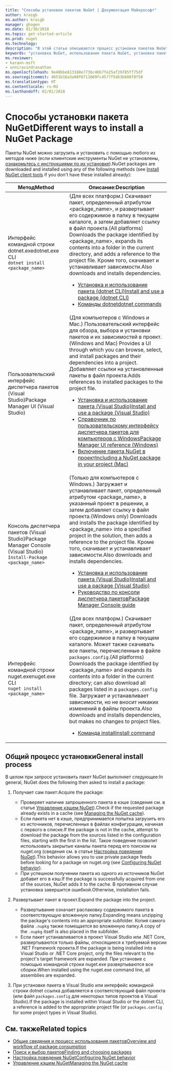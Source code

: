 ```yaml
---
title: "Способы установки пакетов NuGet | Документация Майкрософт"
author: kraigb
ms.author: kraigb
manager: ghogen
ms.date: 01/30/2018
ms.topic: get-started-article
ms.prod: nuget
ms.technology: 
description: "В этой статье описывается процесс установки пакетов NuGet в проект, включая процессы на диске и все происходящее с применимыми файлами проекта."
keywords: "установка NuGet, использование пакета NuGet, установка пакетов NuGet, ссылки на пакеты NuGet"
ms.reviewer:
- karann-msft
- unniravindranathan
ms.openlocfilehash: 9e48bbe813168e773bc46b7fe25af29785ff75df
ms.sourcegitcommit: 4651b16a3a08f6711669fc4577f5d63b600f8f58
ms.translationtype: HT
ms.contentlocale: ru-RU
ms.lasthandoff: 02/01/2018
---
```

# <a name="different-ways-to-install-a-nuget-package"></a><span data-ttu-id="15ed1-104">Способы установки пакета NuGet</span><span class="sxs-lookup"><span data-stu-id="15ed1-104">Different ways to install a NuGet Package</span></span>

<span data-ttu-id="15ed1-105">Пакеты NuGet можно загрузить и установить с помощью любого из методов ниже (если клиентские инструменты NuGet не установлены, [ознакомьтесь с инструкциями по их установке](../install-nuget-client-tools.md)).</span><span class="sxs-lookup"><span data-stu-id="15ed1-105">NuGet packages are downloaded and installed using any of the following methods (see [Install NuGet client tools](../install-nuget-client-tools.md) if you don't have these installed already):</span></span>

| <span data-ttu-id="15ed1-106">Метод</span><span class="sxs-lookup"><span data-stu-id="15ed1-106">Method</span></span> | <span data-ttu-id="15ed1-107">Описание:</span><span class="sxs-lookup"><span data-stu-id="15ed1-107">Description</span></span> |
| --- | --- |
| <span data-ttu-id="15ed1-108">Интерфейс командной строки dotnet.exe</span><span class="sxs-lookup"><span data-stu-id="15ed1-108">dotnet.exe CLI</span></span><br/>`dotnet install <package_name>` | <span data-ttu-id="15ed1-109">(Для всех платформ.) Скачивает пакет, определенный атрибутом \<package_name\>, и развертывает его содержимое в папку в текущем каталоге, а затем добавляет ссылку в файл проекта.</span><span class="sxs-lookup"><span data-stu-id="15ed1-109">(All platforms) Downloads the package identified by \<package_name\>, expands its contents into a folder in the current directory, and adds a reference to the project file.</span></span> <span data-ttu-id="15ed1-110">Кроме того, скачивает и устанавливает зависимости.</span><span class="sxs-lookup"><span data-stu-id="15ed1-110">Also downloads and installs dependencies.</span></span><ul><li>[<span data-ttu-id="15ed1-111">Установка и использование пакета (dotnet CLI)</span><span class="sxs-lookup"><span data-stu-id="15ed1-111">Install and use a package (dotnet CLI)</span></span>](../quickstart/install-and-use-a-package-using-the-dotnet-cli.md)</li><li>[<span data-ttu-id="15ed1-112">Команды dotnet</span><span class="sxs-lookup"><span data-stu-id="15ed1-112">dotnet commands</span></span>](../tools/dotnet-commands.md)</li></ul> |
| <span data-ttu-id="15ed1-113">Пользовательский интерфейс диспетчера пакетов (Visual Studio)</span><span class="sxs-lookup"><span data-stu-id="15ed1-113">Package Manager UI (Visual Studio)</span></span> | <span data-ttu-id="15ed1-114">(Для компьютеров с Windows и Mac.) Пользовательский интерфейс для обзора, выбора и установки пакетов и их зависимостей в проект.</span><span class="sxs-lookup"><span data-stu-id="15ed1-114">(Windows and Mac) Provides a UI through which you can browse, select, and install packages and their dependencies into a project.</span></span> <span data-ttu-id="15ed1-115">Добавляет ссылки на установленные пакеты в файл проекта.</span><span class="sxs-lookup"><span data-stu-id="15ed1-115">Adds references to installed packages to the project file.</span></span><ul><li>[<span data-ttu-id="15ed1-116">Установка и использование пакета (Visual Studio)</span><span class="sxs-lookup"><span data-stu-id="15ed1-116">Install and use a package (Visual Studio)</span></span>](../quickstart/install-and-use-a-package-in-visual-studio.md)</li><li>[<span data-ttu-id="15ed1-117">Справочник по пользовательскому интерфейсу диспетчера пакетов для компьютеров с Windows</span><span class="sxs-lookup"><span data-stu-id="15ed1-117">Package Manager UI reference (Windows)</span></span>](../tools/package-manager-ui.md)</li><li>[<span data-ttu-id="15ed1-118">Включение пакета NuGet в проект</span><span class="sxs-lookup"><span data-stu-id="15ed1-118">Including a NuGet package in your project (Mac)</span></span>](/visualstudio/mac/nuget-walkthrough)</li></ul> |
| <span data-ttu-id="15ed1-119">Консоль диспетчера пакетов (Visual Studio)</span><span class="sxs-lookup"><span data-stu-id="15ed1-119">Package Manager Console (Visual Studio)</span></span><br/>`Install-Package <package_name>` | <span data-ttu-id="15ed1-120">(Только для компьютеров с Windows.) Загружает и устанавливает пакет, определенный атрибутом \<package_name\>, в указанный проект в решении, а затем добавляет ссылку в файл проекта.</span><span class="sxs-lookup"><span data-stu-id="15ed1-120">(Windows only) Downloads and installs the package identified by \<package_name\> into a specified project in the solution, then adds a reference to the project file.</span></span> <span data-ttu-id="15ed1-121">Кроме того, скачивает и устанавливает зависимости.</span><span class="sxs-lookup"><span data-stu-id="15ed1-121">Also downloads and installs dependencies.</span></span><ul><li>[<span data-ttu-id="15ed1-122">Установка и использование пакета (Visual Studio)</span><span class="sxs-lookup"><span data-stu-id="15ed1-122">Install and use a package (Visual Studio)</span></span>](../quickstart/install-and-use-a-package-in-visual-studio.md)</li><li>[<span data-ttu-id="15ed1-123">Руководство по консоли диспетчера пакетов</span><span class="sxs-lookup"><span data-stu-id="15ed1-123">Package Manager Console guide</span></span>](../tools/package-manager-console.md)</li></ul> |
| <span data-ttu-id="15ed1-124">Интерфейс командной строки nuget.exe</span><span class="sxs-lookup"><span data-stu-id="15ed1-124">nuget.exe CLI</span></span><br/>`nuget install <package_name>` | <span data-ttu-id="15ed1-125">(Для всех платформ.) Скачивает пакет, определенный атрибутом \<package_name\>, и развертывает его содержимое в папку в текущем каталоге. Может также скачивать все пакеты, перечисленные в файле `packages.config`.</span><span class="sxs-lookup"><span data-stu-id="15ed1-125">(All platforms) Downloads the package identified by \<package_name\> and expands its contents into a folder in the current directory; can also download all packages listed in a `packages.config` file.</span></span> <span data-ttu-id="15ed1-126">Загружает и устанавливает зависимости, но не вносит никаких изменений в файлы проекта.</span><span class="sxs-lookup"><span data-stu-id="15ed1-126">Also downloads and installs dependencies, but makes no changes to project files.</span></span><ul><li>[<span data-ttu-id="15ed1-127">Команда install</span><span class="sxs-lookup"><span data-stu-id="15ed1-127">install command</span></span>](../tools/cli-ref-install.md)</li></ul> |

## <a name="general-install-process"></a><span data-ttu-id="15ed1-128">Общий процесс установки</span><span class="sxs-lookup"><span data-stu-id="15ed1-128">General install process</span></span>

<span data-ttu-id="15ed1-129">В целом при запросе установить пакет NuGet выполняет следующее:</span><span class="sxs-lookup"><span data-stu-id="15ed1-129">In general, NuGet does the following then asked to install a package:</span></span>

1. <span data-ttu-id="15ed1-130">Получает сам пакет:</span><span class="sxs-lookup"><span data-stu-id="15ed1-130">Acquire the package:</span></span>
    - <span data-ttu-id="15ed1-131">Проверяет наличие запрошенного пакета в кэше (сведения см. в статье [Управление кэшем NuGet](managing-the-nuget-cache.md)).</span><span class="sxs-lookup"><span data-stu-id="15ed1-131">Check if the requested package already exists in a cache (see [Managing the NuGet cache](managing-the-nuget-cache.md)).</span></span>
    - <span data-ttu-id="15ed1-132">Если пакета нет в кэше, предпринимается попытка загрузить его из источников, перечисленных в файлах конфигурации, начиная с первого в списке.</span><span class="sxs-lookup"><span data-stu-id="15ed1-132">If the package is not in the cache, attempt to download the package from the sources listed in the configuration files, starting with the first in the list.</span></span> <span data-ttu-id="15ed1-133">Такое поведение позволит использовать закрытые каналы пакета перед его поиском на nuget.org (сведения см. в статье [Настройка поведения NuGet](configuring-nuget-behavior.md)).</span><span class="sxs-lookup"><span data-stu-id="15ed1-133">This behavior allows you to use private package feeds before looking for a package on nuget.org (see [Configuring NuGet behavior](configuring-nuget-behavior.md)).</span></span>
    - <span data-ttu-id="15ed1-134">При успешном получении пакета из одного из источников NuGet добавит его в кэш.</span><span class="sxs-lookup"><span data-stu-id="15ed1-134">If the package is successfully acquired from one of the sources, NuGet adds it to the cache.</span></span> <span data-ttu-id="15ed1-135">В противном случае установка завершится ошибкой.</span><span class="sxs-lookup"><span data-stu-id="15ed1-135">Otherwise, installation fails.</span></span>

1. <span data-ttu-id="15ed1-136">Развертывает пакет в проект.</span><span class="sxs-lookup"><span data-stu-id="15ed1-136">Expand the package into the project.</span></span>
    - <span data-ttu-id="15ed1-137">Развертывание означает распаковку содержимого пакета в соответствующую вложенную папку.</span><span class="sxs-lookup"><span data-stu-id="15ed1-137">Expanding means unzipping the package's contents into an appropriate subfolder.</span></span> <span data-ttu-id="15ed1-138">Копия самого файла `.nupkg` также помещается во вложенную папку.</span><span class="sxs-lookup"><span data-stu-id="15ed1-138">A copy of the `.nupkg` itself is also placed in the subfolder.</span></span>
    - <span data-ttu-id="15ed1-139">Если пакет устанавливается в проект Visual Studio или .NET Core, развертываются только файлы, относящиеся к требуемой версии .NET Framework проекта.</span><span class="sxs-lookup"><span data-stu-id="15ed1-139">If the package is being installed into a Visual Studio or .NET Core project, only the files relevant to the project's target framework are expanded.</span></span> <span data-ttu-id="15ed1-140">При установке с помощью командной строки nuget.exe развертываются все сборки.</span><span class="sxs-lookup"><span data-stu-id="15ed1-140">When installed using the nuget.exe command line, all assemblies are expanded.</span></span>

1. <span data-ttu-id="15ed1-141">При установке пакета в Visual Studio или интерфейс командной строки dotnet ссылка добавляется в соответствующий файл проекта (или файл `packages.config` для некоторых типов проектов в Visual Studio).</span><span class="sxs-lookup"><span data-stu-id="15ed1-141">If the package is installed within Visual Studio or the dotnet CLI, a reference is added to the appropriate project file (or `packages.config` for some project types in Visual Studio).</span></span>

## <a name="related-topics"></a><span data-ttu-id="15ed1-142">См. также</span><span class="sxs-lookup"><span data-stu-id="15ed1-142">Related topics</span></span>

- [<span data-ttu-id="15ed1-143">Общие сведения и процесс использования пакетов</span><span class="sxs-lookup"><span data-stu-id="15ed1-143">Overview and workflow of package consumption</span></span>](../consume-packages/overview-and-workflow.md)
- [<span data-ttu-id="15ed1-144">Поиск и выбор пакетов</span><span class="sxs-lookup"><span data-stu-id="15ed1-144">Finding and choosing packages</span></span>](../consume-packages/finding-and-choosing-packages.md)
- [<span data-ttu-id="15ed1-145">Настройка поведения NuGet</span><span class="sxs-lookup"><span data-stu-id="15ed1-145">Configuring NuGet behavior</span></span>](../consume-packages/configuring-nuget-behavior.md)
- [<span data-ttu-id="15ed1-146">Управление кэшем NuGet</span><span class="sxs-lookup"><span data-stu-id="15ed1-146">Managing the NuGet cache</span></span>](managing-the-nuget-cache.md)

